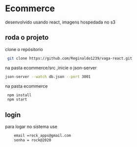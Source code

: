 # Ecommerce

desenvolvido usando react,
imagens hospedada no s3

## roda o projeto

clone o repósitorio

```bash
 git clone https://github.com/Reginaldo1239/vaga-react.git

```
na pasta ecommerce/src ,inicie o json-server
```bash
json-server --watch db.json --port 3001

```

na pasta ecommerce
```bash
 npm install
 npm start
```

## login
para logar no sistema use 
```bash
    email =rock_apps@gmail.com 
    senha = rock@2020
```